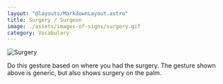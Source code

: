 ```yaml
---
layout: "@layouts/MarkdownLayout.astro"
title: Surgery / Surgeon
image: ./assets/images-of-signs/surgery.gif
category: Vocabulary
---
```


![Surgery](@signs/surgery.gif)

Do this gesture based on where you had the surgery.
The gesture shown above is generic,
but also shows surgery on the palm.
